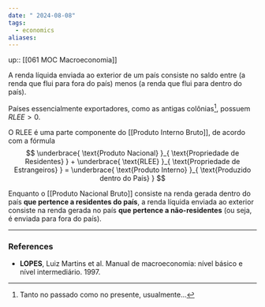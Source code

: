 ```yaml
---
date: " 2024-08-08"
tags:
  - economics
aliases:
---
```


up:: [[061 MOC Macroeconomia]]

A renda líquida enviada ao exterior de um país consiste no saldo entre (a renda que flui para fora do país) menos (a renda que flui para dentro do país).

Países essencialmente exportadores, como as antigas colônias[^1], possuem $RLEE > 0$.

O RLEE é uma parte componente do [[Produto Interno Bruto]], de acordo com a fórmula
$$
\underbrace{ \text{Produto Nacional} }_{ \text{Propriedade de Residentes} } + \underbrace{ \text{RLEE} }_{ \text{Propriedade de Estrangeiros} } = \underbrace{ \text{Produto Interno} }_{ \text{Produzido dentro do País} }
$$

Enquanto o [[Produto Nacional Bruto]] consiste na renda gerada dentro do país **que pertence a residentes do país**, a renda líquida enviada ao exterior consiste na renda gerada no país **que pertence a não-residentes** (ou seja, é enviada para fora do país).

---
### References
- **LOPES**, Luiz Martins et al. Manual de macroeconomia: nível básico e nível intermediário. 1997.

[^1]: Tanto no passado como no presente, usualmente...